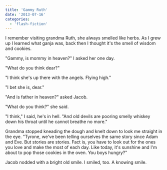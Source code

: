 ```yaml
---
title: 'Gammy Ruth'
date: '2013-07-16'
categories:
  - 'flash-fiction'
---
```


I remember visiting grandma Ruth, she always smelled like herbs. As I grew up I
learned what ganja was, back then I thought it's the smell of wisdom and
cookies.

"Gammy, is mommy in heaven?" I asked her one day.

"What do you think dear?"

"I think she's up there with the angels. Flying high."

"I bet she is, dear."

"And is father in heaven?" asked Jacob.

"What do you think?" she said.

"I think," I said, he's in hell. "And old devils are pooring smelly whiskey down
his throat until he cannot breathe no more."

Grandma stopped kneading the dough and knelt down to look me straight in the
eye. "Tyrone, we've been telling ourselves the same story since Adam and Eve.
But stories are stories. Fact is, you have to look out for the ones you love and
make the most of each day. Like today, it's sunshine and I'm about to pop those
cookies in the oven. You boys hungry?"

Jacob nodded with a bright old smile. I smiled, too. A knowing smile.
